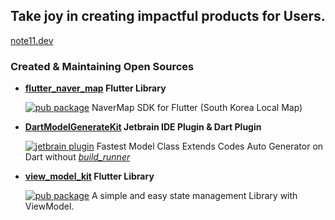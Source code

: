 ## Take joy in creating impactful products for Users.

[note11.dev](https://note11.dev)

### Created & Maintaining Open Sources
- **[flutter_naver_map](https://github.com/note11g/flutter_naver_map) Flutter Library**

  [![pub package](https://img.shields.io/pub/v/flutter_naver_map.svg?color=4285F4)](https://pub.dev/packages/flutter_naver_map)
  NaverMap SDK for Flutter (South Korea Local Map)

- **[DartModelGenerateKit](https://github.com/note11g/DartModelGenerateKit) Jetbrain IDE Plugin & Dart Plugin**

  [![jetbrain plugin](https://img.shields.io/jetbrains/plugin/d/22714-dartmodelgeneratekit.svg)](https://plugins.jetbrains.com/plugin/22714-dartmodelgeneratekit)
  Fastest Model Class Extends Codes Auto Generator on Dart without _[build_runner](https://pub.dev/packages/build_runner)_

- **[view_model_kit](https://github.com/note11g/view_model_kit) Flutter Library**

  [![pub package](https://img.shields.io/pub/v/view_model_kit.svg?color=4285F4)](https://pub.dev/packages/view_model_kit)
  A simple and easy state management Library with ViewModel.

